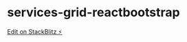# services-grid-reactbootstrap

[Edit on StackBlitz ⚡️](https://stackblitz.com/edit/services-grid-reactbootstrap)